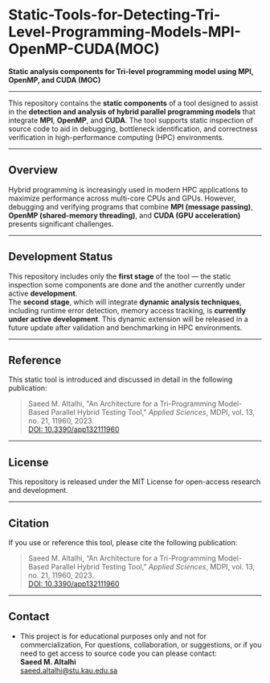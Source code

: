 # Static-Tools-for-Detecting-Tri-Level-Programming-Models-MPI-OpenMP-CUDA(MOC)

**Static analysis components for Tri-level programming model using MPI, OpenMP, and CUDA (MOC)**

---

This repository contains the **static components** of a tool designed to assist in the **detection and analysis of hybrid parallel programming models** that integrate **MPI**, **OpenMP**, and **CUDA**. The tool supports static inspection of source code to aid in debugging, bottleneck identification, and correctness verification in high-performance computing (HPC) environments.

---

## Overview

Hybrid programming is increasingly used in modern HPC applications to maximize performance across multi-core CPUs and GPUs. However, debugging and verifying programs that combine **MPI (message passing)**, **OpenMP (shared-memory threading)**, and **CUDA (GPU acceleration)** presents significant challenges.

---

## Development Status

This repository includes only the **first stage** of the tool — the static inspection some components are done and the another currently under active **development**.  
The **second stage**, which will integrate **dynamic analysis techniques**, including runtime error detection, memory access tracking, is **currently under active development**. This dynamic extension will be released in a future update after validation and benchmarking in HPC environments.

---

## Reference

This static tool is introduced and discussed in detail in the following publication:

> Saeed M. Altalhi, "An Architecture for a Tri-Programming Model-Based Parallel Hybrid Testing Tool," *Applied Sciences*, MDPI, vol. 13, no. 21, 11960, 2023.  
> [DOI: 10.3390/app132111960](https://doi.org/10.3390/app132111960)

---

## License

This repository is released under the MIT License for open-access research and development.

---

## Citation

If you use or reference this tool, please cite the following publication:

> Saeed M. Altalhi, “An Architecture for a Tri-Programming Model-Based Parallel Hybrid Testing Tool,” *Applied Sciences*, MDPI, vol. 13, no. 21, 11960, 2023.  
> [DOI: 10.3390/app132111960](https://doi.org/10.3390/app132111960)

---

## Contact
- This project is for educational purposes only and not for commercialization, 
For questions, collaboration, or suggestions, or if you need to get access to source code you can please contact:  
**Saeed M. Altalhi**  
[saeed.altalhi@stu.kau.edu.sa](mailto:saeed.altalhi@stu.kau.edu.sa)

